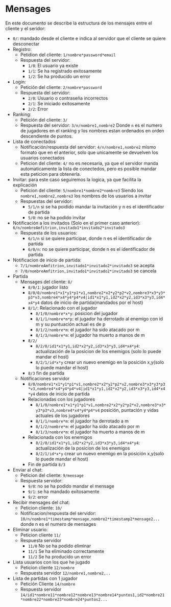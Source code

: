 # Mensages

En este documento se describe la estructura de los mensajes entre el cliente y el seridor:

- `0/`: mandado desde el cliente e indica al servidor que el cliente se quiere desconectar
- Registro:
  - Petidion del cliente: `1/nombre*password*email`
  - Respuesta del servidor:
    - `1/0`: El usuario ya existe
    - `1/1`: Se ha registrado exitosamente
    - `1/2`: Se ha producido un error
- Login:
  - Petición del cliente: `2/nombre*password`
  - Respuesta del servidor:
    - `2/0`: Usuario o contraseña incorrectos
    - `2/1`: Se iniciado exitosamente
    - `2/2`: Error
- Ranking:
  - Petición del cliente: `3/`
  - Respuesta del servidor: `3/n/nombre1,nombre2` Donde `n` es el numero de jugadores en el ranking y los nombres estan ordenados en orden descendiente de puntos.
- Lista de conectados
  - Notificación/respuesta del servidor: `4/n/nombre1,nombre2` mismo formato que en el anterior, solo que unicamente se devuelven los usuarios conectados
  - Peticion del cliente: `4/` no es necesaria, ya que el servidor manda automaticamente la lista de conectedos, pero es posible mandar esta peticion para obtenerla.
- Invitar: para este caso seguiremos la logica, ya que facilita la explicación
  - Peticion del cliente: `5/nombre1*nombre2*nombre3` Siendo los `nombre1,nombre2,nombre3` los nombres de los usuarios a invitar
  - Respuestas del servidor:
    - `5/1/n` si se ha poidido mandar la invitación y n es el identificador de partida
    - `5/0`: no se ha podido invitar
- Notificación a los invitados (Solo en el primer caso anterior): `6/n/nombreAmfitrion,invitado1*invitado2*invitado3`
  - Respuesta de los usuarios:
    - `6/1/n` si se quiere participar, donde n es el identificador de partida
    - `6/0/n`: no se quiere participar, donde n es el identificador de partida
- Notificacion de inicio de partida:
  - `7/1/nombreAmfitrion,invitado1*invitado2*invitado3` se acepta
  - `7/0/nombreAmfitrion,invitado1*invitado2*invitado3` se cancela
- Partida
  - Mensages del cliente: `8/`
    - `8/0/1`: jugador listo
    - `8/0/0/nombre1*x1*y1*p1*v1,nombre2*x2*y2*p2*v2,nombre3*x3*y3*p3*v3,nombre4*x4*y4*p4*v4|id1*x1*y1,id2*x2*y2,id3*x3*y3,id4*x4*y4` datos de inicio de partida(mandados por el host)
    - `8/1/`: Relacionado con el jugador
      - `8/1/0/nombre*x*y`: posicion del jugador
      - `8/1/1/nombre*m*p`: el jugador ha derrotado al enemigo con id m y su puntuación actual es de p
      - `8/1/2/nombre*m`: el jugador ha sido atacado por m
      - `8/1/3/nombre*m`: el jugador ha muerto a manos de m
    - `8/2/`
      - `8/2/0/id1*x1*y1,id2*x2*y2,id3*x3*y3,id4*x4*y4`: actualización de la posicion de los enemigos (solo lo puede mandar el host)
      - `8/2/1/id*x*y` crear un nuevo enemigo en la posición x,y(solo lo puede mandar el host)
    - `8/3` fin de partida
  - Notificaciones servidor
    - `8/0/nombre1*x1*y1*p1*v1,nombre2*x2*y2*p2*v2,nombre3*x3*y3*p3*v3,nombre4*x4*y4*p4*v4|id1*x1*y1,id2*x2*y2,id3*x3*y3,id4*x4*y4` datos de inicio de partida
    - Relacionadas con los jugadores
      - `8/1/0/nombre1*x1*y1*p1*v1,nombre2*x2*y2*p2*v2,nombre3*x3*y3*p3*v3,nombre4*x4*y4*p4*v4` posición, puntación y vidas actuales de los jugadores
      - `8/1/1/nombre*m`: el jugador ha derrotado a m
      - `8/1/2/nombre*m`: el jugador ha sido atacado por m
      - `8/1/3/nombre*m`: el jugador ha muerto a manos de m
    - Relacionada con los enemigos
      - `8/2/0/id1*x1*y1,id2*x2*y2,id3*x3*y3,id4*x4*y4`: actualización de la posicion de los enemigos
      - `8/2/1/id*x*y` crear un nuevo enemigo en la posición x,y(solo lo puede mandar el host)
    - Fin de partida `8/3`
- Enviar al chat:
  - Peticion del cliente: `9/mensage`
  - Respuesta servidor:
    - `9/0`: no se ha podido mandar el mensage
    - `9/1`: se ha mandado exitosamente
    - `9/2`: error
- Recibir mensages del chat:
  - Peticion cliente: `10/`
  - Notificacion/respuesta del servidor: `10/n/nombre1*timestamp*mensage,nombre2*timestamp2*mensage2...` donde n es el numero de mensages
- Eliminar usuario:
  - Peticion cliente `11/`
  - Respuesta servidor
    - `11/0` No se ha podido eliminar
    - `11/1` Se ha eliminado correctamente
    - `11/2` Se ha producido un error
- Lista usuarios con los que he jugado
  - Peticion cliente `12/nombre`
  - Respuesta servidor `12/nombre1,nombre2,..`
  <!-- - Lista de partidas con 2 jugadores
  - Petición Cliente `13/nombre1/nombre2`
  - Respuesta servidor `13/n/id1*nombre11*nombre12*nombre13*nombre14*puntos1,id2*nombre21*nombre22*nombre23*nombre24*puntos2...` donde `n` es el numero de partidas y `id` es el identificador de la partida -->
- Lista de partidas con 1 jugador
  - Petición Cliente `14/nombre`
  - Respuesta servidor `14/id1*nombre11*nombre12*nombre13*nombre14*puntos1,id2*nombre21*nombre22*nombre23*nombre24*puntos2...`
